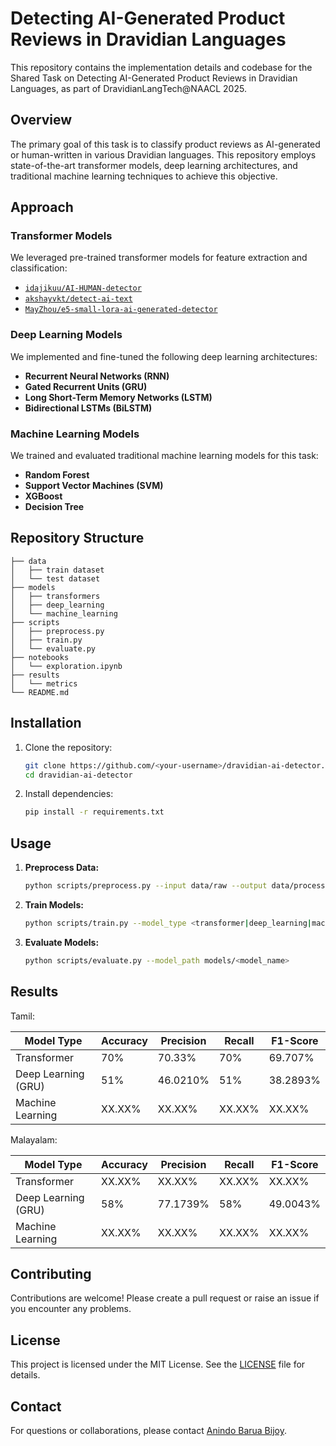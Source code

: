 # Detecting AI-Generated Product Reviews in Dravidian Languages

This repository contains the implementation details and codebase for the Shared Task on Detecting AI-Generated Product Reviews in Dravidian Languages, as part of DravidianLangTech@NAACL 2025.

## Overview
The primary goal of this task is to classify product reviews as AI-generated or human-written in various Dravidian languages. This repository employs state-of-the-art transformer models, deep learning architectures, and traditional machine learning techniques to achieve this objective.

## Approach

### Transformer Models
We leveraged pre-trained transformer models for feature extraction and classification:
- [`idajikuu/AI-HUMAN-detector`](https://huggingface.co/idajikuu/AI-HUMAN-detector)
- [`akshayvkt/detect-ai-text`](https://huggingface.co/akshayvkt/detect-ai-text)
- [`MayZhou/e5-small-lora-ai-generated-detector`](https://huggingface.co/MayZhou/e5-small-lora-ai-generated-detector)

### Deep Learning Models
We implemented and fine-tuned the following deep learning architectures:
- **Recurrent Neural Networks (RNN)**
- **Gated Recurrent Units (GRU)**
- **Long Short-Term Memory Networks (LSTM)**
- **Bidirectional LSTMs (BiLSTM)**

### Machine Learning Models
We trained and evaluated traditional machine learning models for this task:
- **Random Forest**
- **Support Vector Machines (SVM)**
- **XGBoost**
- **Decision Tree**

## Repository Structure
```
├── data
│   ├── train dataset
│   └── test dataset
├── models
│   ├── transformers
│   ├── deep_learning
│   └── machine_learning
├── scripts
│   ├── preprocess.py
│   ├── train.py
│   └── evaluate.py
├── notebooks
│   └── exploration.ipynb
├── results
│   └── metrics
└── README.md
```

## Installation
1. Clone the repository:
   ```bash
   git clone https://github.com/<your-username>/dravidian-ai-detector.git
   cd dravidian-ai-detector
   ```
2. Install dependencies:
   ```bash
   pip install -r requirements.txt
   ```

## Usage
1. **Preprocess Data:**
   ```bash
   python scripts/preprocess.py --input data/raw --output data/processed
   ```
2. **Train Models:**
   ```bash
   python scripts/train.py --model_type <transformer|deep_learning|machine_learning>
   ```
3. **Evaluate Models:**
   ```bash
   python scripts/evaluate.py --model_path models/<model_name>
   ```

## Results
Tamil:

| Model Type           | Accuracy | Precision | Recall | F1-Score |
|----------------------|----------|-----------|--------|----------|
| Transformer          | 70%  | 70.33%    | 70% | 69.707%   |
| Deep Learning (GRU) | 51%     | 46.0210%  | 51%  | 38.2893%   |
| Machine Learning     | XX.XX%  | XX.XX%    | XX.XX% | XX.XX%   |

Malayalam:

| Model Type           | Accuracy | Precision | Recall | F1-Score |
|----------------------|----------|-----------|--------|----------|
| Transformer          | XX.XX%  | XX.XX%    | XX.XX% | XX.XX%   |
| Deep Learning (GRU) | 58%     | 77.1739%  | 58%  | 49.0043%   |
| Machine Learning     | XX.XX%  | XX.XX%    | XX.XX% | XX.XX%   |



## Contributing
Contributions are welcome! Please create a pull request or raise an issue if you encounter any problems.

## License
This project is licensed under the MIT License. See the [LICENSE](LICENSE) file for details.

## Contact
For questions or collaborations, please contact [Anindo Barua Bijoy](https://www.linkedin.com/in/anindo-barua-bijoy/).
